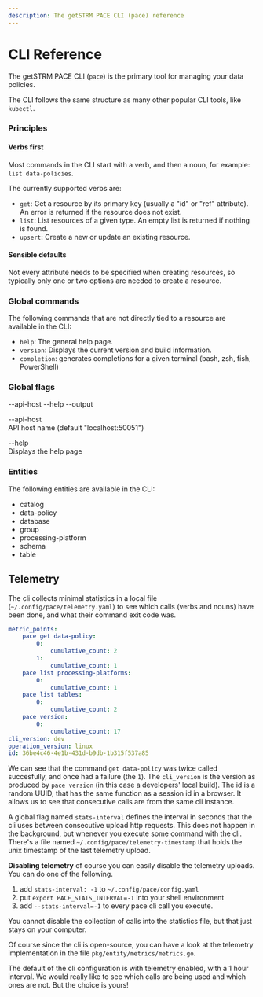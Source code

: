```yaml
---
description: The getSTRM PACE CLI (pace) reference
---
```


# CLI Reference

The getSTRM PACE CLI (`pace`) is the primary tool for managing your data policies.

The CLI follows the same structure as many other popular CLI tools, like `kubectl`.

### Principles

#### Verbs first

Most commands in the CLI start with a verb, and then a noun, for example: `list data-policies`.

The currently supported verbs are:

* `get`: Get a resource by its primary key (usually a "id" or "ref" attribute). An error is returned if the resource does not exist.
* `list`: List resources of a given type. An empty list is returned if nothing is found.
* `upsert`: Create a new or update an existing resource.

#### Sensible defaults

Not every attribute needs to be specified when creating resources, so typically only one or two options are needed to create a resource.

### Global commands

The following commands that are not directly tied to a resource are available in the CLI:

* `help`: The general help page.
* `version`: Displays the current version and build information.
* `completion`: generates completions for a given terminal (bash, zsh, fish, PowerShell)

### Global flags <a href="#global-flags" id="global-flags"></a>

\--api-host --help --output

\--api-host\
API host name (default "localhost:50051")

\--help\
Displays the help page

### Entities

The following entities are available in the CLI:

* catalog
* data-policy
* database
* group
* processing-platform
* schema
* table

## Telemetry
The cli collects minimal statistics in a local file (`~/.config/pace/telemetry.yaml`) to see which calls (verbs and nouns) have been
done, and what their command exit code was.

```yaml
metric_points:
    pace get data-policy:
        0:
            cumulative_count: 2
        1:
            cumulative_count: 1
    pace list processing-platforms:
        0:
            cumulative_count: 1
    pace list tables:
        0:
            cumulative_count: 2
    pace version:
        0:
            cumulative_count: 17
cli_version: dev
operation_version: linux
id: 36be4c46-4e1b-431d-b9db-1b315f537a85
```

We can see that the command `get data-policy` was twice called succesfully, and once had a failure (the `1`).
The `cli_version` is the version as produced by `pace version` (in this case a developers' local build).
The id is a random UUID, that has the same function as a session id in a browser. It allows us to see that consecutive calls are from the same cli instance.

A global flag named `stats-interval` defines the interval in seconds that the cli uses between consecutive upload http requests. This does not happen in the background, but whenever you execute some command with the cli. There's a file named `~/.config/pace/telemetry-timestamp` that holds the unix timestamp of the last telemetry upload.

**Disabling telemetry** of course you can easily disable the telemetry uploads. You can do one of the following.

1. add `stats-interval: -1` to `~/.config/pace/config.yaml`
2. put `export PACE_STATS_INTERVAL=-1` into your shell environment
3. add `--stats-interval=-1` to every pace cli call you execute.

You cannot disable the collection of calls into the statistics file, but that just stays on your computer.

Of course since the cli is open-source, you can have a look at the telemetry implementation in the file `pkg/entity/metrics/metrics.go`.

The default of the cli configuration is with telemetry enabled, with a 1 hour interval. We would really like to see which calls are being used and which ones are not. But the choice is yours!
